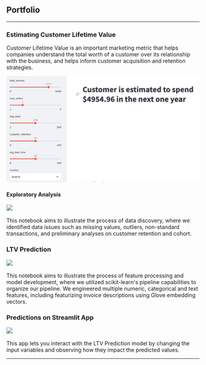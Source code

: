 ## Portfolio

---

### Estimating Customer Lifetime Value

Customer Lifetime Value is an important marketing metric that helps companies understand the total worth of a customer over its relationship with the business, and helps inform customer acquisition and retention strategies. 

<img src="images/ltv_predictions_page.png?raw=true"/>

#### Exploratory Analysis
[![](https://img.shields.io/badge/Jupyter-open_notebook-blue?logo=jupyter)](https://bobby-nguy.github.io/notebooks/LTVExploratoryAnalysis.html)

This notebook aims to illustrate the process of data discovery, where we identified data issues such as missing values, outliers, non-standard transactions, and preliminary analyses on customer retention and cohort.

### LTV Prediction
[![](https://img.shields.io/badge/Jupyter-open_notebook-blue?logo=jupyter)](https://bobby-nguy.github.io/notebooks/LTVPredictions.html)

This notebook aims to illustrate the process of feature processing and model development, where we utilized scikit-learn's pipeline capabilities to organize our pipeline. We engineered multiple numeric, categorical and text features, including featurizing invoice descriptions using Glove embedding vectors.

### Predictions on Streamlit App

[![](https://img.shields.io/badge/Streamlit-open_app-red?logo=streamlit)](https://bobby-nguyappio-kefhrlzuxrcve4zxi65xjd.streamlit.app/)

This app lets you interact with the LTV Prediction model by changing the input variables and observing how they impact the predicted values.

---
